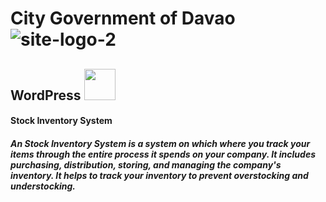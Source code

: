 # City Government of Davao ![site-logo-2](https://user-images.githubusercontent.com/121278310/209309993-6ebfdc52-dd2a-4168-82fb-945a0aa465c7.png)

## WordPress <img src="https://user-images.githubusercontent.com/121278310/209311185-7d946f43-0d77-4e61-afdd-2af6828f16c4.png" width="50" height="50" />

#### Stock Inventory System
##### An Stock Inventory System is a system on which where you track your items through the entire process it spends on your company. It includes purchasing, distribution, storing, and managing the company's inventory. It helps to track your inventory to prevent overstocking and understocking.

